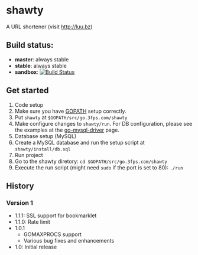 # shawty
A URL shortener (visit http://luu.bz)

## Build status:
- **master**: always stable
- **stable**: always stable
- **sandbox**: [![Build Status](https://secure.travis-ci.org/3fps/shawty.png)](http://travis-ci.org/3fps/shawty)

## Get started
1. Code setup
  1. Make sure you have [GOPATH](http://golang.org/cmd/go/#GOPATH_environment_variable) setup correctly.
  2. Put `shawty` at `$GOPATH/src/go.3fps.com/shawty`
  3. Make configure changes to `shawty/run`. For DB configuration, please see the examples at the [go-mysql-driver](http://code.google.com/p/go-mysql-driver/#Examples) page.
2. Database setup (MySQL)
  1. Create a MySQL database and run the setup script at `shawty/install/db.sql`
3. Run project
  1. Go to the shawty diretory: `cd $GOPATH/src/go.3fps.com/shawty`
  2. Execute the run script (might need `sudo` if the port is set to 80): `./run`

## History

### Version 1
* 1.1.1: SSL support for bookmarklet
* 1.1.0: Rate limit
* 1.0.1
  * GOMAXPROCS support
  * Various bug fixes and enhancements
* 1.0: Initial release